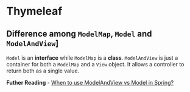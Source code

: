 # Thymeleaf
## Difference among `ModelMap`, `Model` and `ModelAndView`]
`Model` is an **interface** while `ModelMap` is a **class**. `ModelAndView` is just a container for both a `ModelMap` and a `View` object. It allows a controller to return both as a single value.  

**Futher Reading** - [When to use ModelAndView vs Model in Spring?](https://stackoverflow.com/questions/16951609/when-to-use-modelandview-vs-model-in-spring)